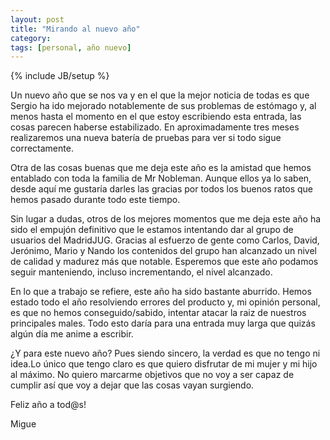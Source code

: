 ```yaml
---
layout: post
title: "Mirando al nuevo año"
category: 
tags: [personal, año nuevo]
---
```

{% include JB/setup %}

Un nuevo año que se nos va y en el que la mejor noticia de todas es que Sergio ha ido mejorado notablemente de sus problemas de estómago y, al menos hasta el momento en el que estoy escribiendo esta entrada, las cosas parecen haberse estabilizado. En aproximadamente tres meses realizaremos una nueva batería de pruebas para ver si todo sigue correctamente.

Otra de las cosas buenas que me deja este año es la amistad que hemos entablado con toda la familia de Mr Nobleman. Aunque ellos ya lo saben, desde aquí me gustaría darles las gracias por todos los buenos ratos que hemos pasado durante todo este tiempo.

Sin lugar a dudas, otros de los mejores momentos que me deja este año ha sido el empujón definitivo que le estamos intentando dar al grupo de usuarios del MadridJUG. Gracias al esfuerzo de gente como Carlos, David, Jerónimo, Mario y Nando los contenidos del grupo han alcanzado un nivel de calidad y madurez más que notable. Esperemos que este año podamos seguir manteniendo, incluso incrementando, el nivel alcanzado.

En lo que a trabajo se refiere, este año ha sido bastante aburrido. Hemos estado todo el año resolviendo errores del producto y, mi opinión personal, es que no hemos conseguido/sabido, intentar atacar la raiz de nuestros principales males. Todo esto daría para una entrada muy larga que quizás algún día me anime a escribir.

¿Y para este nuevo año? Pues siendo sincero, la verdad es que no tengo ni idea.Lo único que tengo claro es que quiero disfrutar de mi mujer y mi hijo al máximo. No quiero marcarme objetivos que no voy a ser capaz de cumplir así que voy a dejar que las cosas vayan surgiendo.

Feliz año a tod@s!

Migue

